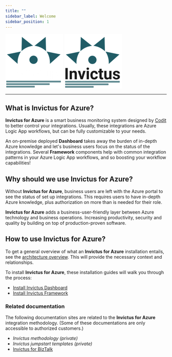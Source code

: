 ```yaml
---
title: ""
sidebar_label: Welcome
sidebar_position: 1
---
```


![Invictus logo](/img/invictus.index.dark.png#dark-mode-only)
![Invictus logo](/img/invictus.index.light.png#light-mode-only)
___

## What is Invictus for Azure?
**Invictus for Azure** is a smart business monitoring system designed by [Codit](https://codit.eu) to better control your integrations. Usually, these integrations are Azure Logic App workflows, but can be fully customizable to your needs.

An on-premise deployed **Dashboard** takes away the burden of in-depth Azure knowledge and let's business users focus on the status of the integrations. Several **Framework** components help with common integration patterns in your Azure Logic App workflows, and so boosting your workflow capabilities!

## Why should we use Invictus for Azure?
Without **Invictus for Azure**, business users are left with the Azure portal to see the status of set up integrations. This requires users to have in-depth Azure knowledge, plus authorization on more than is needed for their role.

**Invictus for Azure** adds a business-user-friendly layer between Azure technology and business operations. Increasing productivity, security and quality by building on top of production-proven software.

## How to use Invictus for Azure?
To get a general overview of what an **Invictus for Azure** installation entails, see the [architecture overview](./architecture-diagram.md). This will provide the necessary context and relationships.

To install **Invictus for Azure**, these installation guides will walk you through the process:
* [Install Invictus Dashboard](./dashboard/installation/index.mdx)
* [Install Invictus Framework](./framework/installation/index.mdx)

### Related documentation
The following documentation sites are related to the **Invictus for Azure** integration methodology. (Some of these documentations are only accessible to authorized customers.)
* *Invictus methodology (private)*
* *Invictus jumpstart templates (private)*
* [Invictus for BizTalk](http://docs.invictus-integration.com/invictus-for-biztalk)

